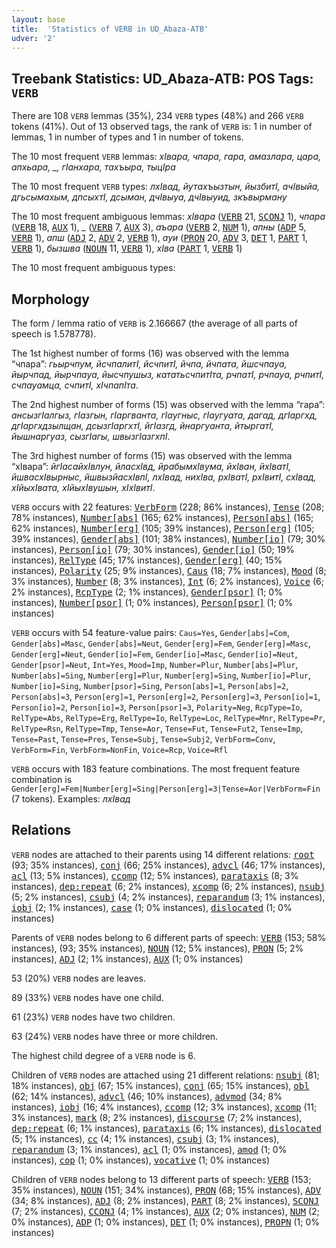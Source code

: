 ```yaml
---
layout: base
title:  'Statistics of VERB in UD_Abaza-ATB'
udver: '2'
---
```


## Treebank Statistics: UD_Abaza-ATB: POS Tags: `VERB`

There are 108 `VERB` lemmas (35%), 234 `VERB` types (48%) and 266 `VERB` tokens (41%).
Out of 13 observed tags, the rank of `VERB` is: 1 in number of lemmas, 1 in number of types and 1 in number of tokens.

The 10 most frequent `VERB` lemmas: <em>хIвара, чпара, гара, амазлара, цара, апхьара, _, гIанхара, тахъыра, тыцIра</em>

The 10 most frequent `VERB` types:  <em>лхIвад, йутахъызтын, йызбитI, ачIвыйа, дгьсымахым, дпсыхтI, дсыман, дчIвыуа, дчIвыуид, зкъвырману</em>

The 10 most frequent ambiguous lemmas: <em>хIвара</em> (<tt><a href="abq_atb-pos-VERB.html">VERB</a></tt> 21, <tt><a href="abq_atb-pos-SCONJ.html">SCONJ</a></tt> 1), <em>чпара</em> (<tt><a href="abq_atb-pos-VERB.html">VERB</a></tt> 18, <tt><a href="abq_atb-pos-AUX.html">AUX</a></tt> 1), <em>_</em> (<tt><a href="abq_atb-pos-VERB.html">VERB</a></tt> 7, <tt><a href="abq_atb-pos-AUX.html">AUX</a></tt> 3), <em>аъара</em> (<tt><a href="abq_atb-pos-VERB.html">VERB</a></tt> 2, <tt><a href="abq_atb-pos-NUM.html">NUM</a></tt> 1), <em>апны</em> (<tt><a href="abq_atb-pos-ADP.html">ADP</a></tt> 5, <tt><a href="abq_atb-pos-VERB.html">VERB</a></tt> 1), <em>апш</em> (<tt><a href="abq_atb-pos-ADJ.html">ADJ</a></tt> 2, <tt><a href="abq_atb-pos-ADV.html">ADV</a></tt> 2, <tt><a href="abq_atb-pos-VERB.html">VERB</a></tt> 1), <em>ауи</em> (<tt><a href="abq_atb-pos-PRON.html">PRON</a></tt> 20, <tt><a href="abq_atb-pos-ADV.html">ADV</a></tt> 3, <tt><a href="abq_atb-pos-DET.html">DET</a></tt> 1, <tt><a href="abq_atb-pos-PART.html">PART</a></tt> 1, <tt><a href="abq_atb-pos-VERB.html">VERB</a></tt> 1), <em>бызшва</em> (<tt><a href="abq_atb-pos-NOUN.html">NOUN</a></tt> 11, <tt><a href="abq_atb-pos-VERB.html">VERB</a></tt> 1), <em>хIва</em> (<tt><a href="abq_atb-pos-PART.html">PART</a></tt> 1, <tt><a href="abq_atb-pos-VERB.html">VERB</a></tt> 1)

The 10 most frequent ambiguous types:  



## Morphology

The form / lemma ratio of `VERB` is 2.166667 (the average of all parts of speech is 1.578778).

The 1st highest number of forms (16) was observed with the lemma “чпара”: <em>гьырчпум, йсчпалитI, йсчпитI, йчпа, йчпата, йшсчпауа, йырчпад, йырчпауа, йысчпушыз, кататьсчпитIта, рчпатI, рчпауа, рчпитI, счпауамца, счпитI, хIчпапIта</em>.

The 2nd highest number of forms (15) was observed with the lemma “гара”: <em>ансызгIалгыз, гIазгын, гIаргванта, гIаугныс, гIаугуата, дагад, дгIаргхд, дгIаргхдзылщан, дсызгIаргхтI, йгIазгд, йнаргуанта, йтыргатI, йышнаргуаз, сызгIагы, швызгIазгхпI</em>.

The 3rd highest number of forms (15) was observed with the lemma “хIвара”: <em>йгIасайхIвлун, йласхIвд, йрабымхIвума, йхIван, йхIватI, йшвасхIвырныс, йшвызйасхIвпI, лхIвад, нихIва, рхIватI, рхIвитI, схIвад, хIйыхIвата, хIйыхIвушын, хIхIвитI</em>.

`VERB` occurs with 22 features: <tt><a href="abq_atb-feat-VerbForm.html">VerbForm</a></tt> (228; 86% instances), <tt><a href="abq_atb-feat-Tense.html">Tense</a></tt> (208; 78% instances), <tt><a href="abq_atb-feat-Number-abs.html">Number[abs]</a></tt> (165; 62% instances), <tt><a href="abq_atb-feat-Person-abs.html">Person[abs]</a></tt> (165; 62% instances), <tt><a href="abq_atb-feat-Number-erg.html">Number[erg]</a></tt> (105; 39% instances), <tt><a href="abq_atb-feat-Person-erg.html">Person[erg]</a></tt> (105; 39% instances), <tt><a href="abq_atb-feat-Gender-abs.html">Gender[abs]</a></tt> (101; 38% instances), <tt><a href="abq_atb-feat-Number-io.html">Number[io]</a></tt> (79; 30% instances), <tt><a href="abq_atb-feat-Person-io.html">Person[io]</a></tt> (79; 30% instances), <tt><a href="abq_atb-feat-Gender-io.html">Gender[io]</a></tt> (50; 19% instances), <tt><a href="abq_atb-feat-RelType.html">RelType</a></tt> (45; 17% instances), <tt><a href="abq_atb-feat-Gender-erg.html">Gender[erg]</a></tt> (40; 15% instances), <tt><a href="abq_atb-feat-Polarity.html">Polarity</a></tt> (25; 9% instances), <tt><a href="abq_atb-feat-Caus.html">Caus</a></tt> (18; 7% instances), <tt><a href="abq_atb-feat-Mood.html">Mood</a></tt> (8; 3% instances), <tt><a href="abq_atb-feat-Number.html">Number</a></tt> (8; 3% instances), <tt><a href="abq_atb-feat-Int.html">Int</a></tt> (6; 2% instances), <tt><a href="abq_atb-feat-Voice.html">Voice</a></tt> (6; 2% instances), <tt><a href="abq_atb-feat-RcpType.html">RcpType</a></tt> (2; 1% instances), <tt><a href="abq_atb-feat-Gender-psor.html">Gender[psor]</a></tt> (1; 0% instances), <tt><a href="abq_atb-feat-Number-psor.html">Number[psor]</a></tt> (1; 0% instances), <tt><a href="abq_atb-feat-Person-psor.html">Person[psor]</a></tt> (1; 0% instances)

`VERB` occurs with 54 feature-value pairs: `Caus=Yes`, `Gender[abs]=Com`, `Gender[abs]=Masc`, `Gender[abs]=Neut`, `Gender[erg]=Fem`, `Gender[erg]=Masc`, `Gender[erg]=Neut`, `Gender[io]=Fem`, `Gender[io]=Masc`, `Gender[io]=Neut`, `Gender[psor]=Neut`, `Int=Yes`, `Mood=Imp`, `Number=Plur`, `Number[abs]=Plur`, `Number[abs]=Sing`, `Number[erg]=Plur`, `Number[erg]=Sing`, `Number[io]=Plur`, `Number[io]=Sing`, `Number[psor]=Sing`, `Person[abs]=1`, `Person[abs]=2`, `Person[abs]=3`, `Person[erg]=1`, `Person[erg]=2`, `Person[erg]=3`, `Person[io]=1`, `Person[io]=2`, `Person[io]=3`, `Person[psor]=3`, `Polarity=Neg`, `RcpType=Io`, `RelType=Abs`, `RelType=Erg`, `RelType=Io`, `RelType=Loc`, `RelType=Mnr`, `RelType=Pr`, `RelType=Rsn`, `RelType=Tmp`, `Tense=Aor`, `Tense=Fut`, `Tense=Fut2`, `Tense=Imp`, `Tense=Past`, `Tense=Pres`, `Tense=Subj`, `Tense=Subj2`, `VerbForm=Conv`, `VerbForm=Fin`, `VerbForm=NonFin`, `Voice=Rcp`, `Voice=Rfl`

`VERB` occurs with 183 feature combinations.
The most frequent feature combination is `Gender[erg]=Fem|Number[erg]=Sing|Person[erg]=3|Tense=Aor|VerbForm=Fin` (7 tokens).
Examples: <em>лхIвад</em>


## Relations

`VERB` nodes are attached to their parents using 14 different relations: <tt><a href="abq_atb-dep-root.html">root</a></tt> (93; 35% instances), <tt><a href="abq_atb-dep-conj.html">conj</a></tt> (66; 25% instances), <tt><a href="abq_atb-dep-advcl.html">advcl</a></tt> (46; 17% instances), <tt><a href="abq_atb-dep-acl.html">acl</a></tt> (13; 5% instances), <tt><a href="abq_atb-dep-ccomp.html">ccomp</a></tt> (12; 5% instances), <tt><a href="abq_atb-dep-parataxis.html">parataxis</a></tt> (8; 3% instances), <tt><a href="abq_atb-dep-dep-repeat.html">dep:repeat</a></tt> (6; 2% instances), <tt><a href="abq_atb-dep-xcomp.html">xcomp</a></tt> (6; 2% instances), <tt><a href="abq_atb-dep-nsubj.html">nsubj</a></tt> (5; 2% instances), <tt><a href="abq_atb-dep-csubj.html">csubj</a></tt> (4; 2% instances), <tt><a href="abq_atb-dep-reparandum.html">reparandum</a></tt> (3; 1% instances), <tt><a href="abq_atb-dep-iobj.html">iobj</a></tt> (2; 1% instances), <tt><a href="abq_atb-dep-case.html">case</a></tt> (1; 0% instances), <tt><a href="abq_atb-dep-dislocated.html">dislocated</a></tt> (1; 0% instances)

Parents of `VERB` nodes belong to 6 different parts of speech: <tt><a href="abq_atb-pos-VERB.html">VERB</a></tt> (153; 58% instances),  (93; 35% instances), <tt><a href="abq_atb-pos-NOUN.html">NOUN</a></tt> (12; 5% instances), <tt><a href="abq_atb-pos-PRON.html">PRON</a></tt> (5; 2% instances), <tt><a href="abq_atb-pos-ADJ.html">ADJ</a></tt> (2; 1% instances), <tt><a href="abq_atb-pos-AUX.html">AUX</a></tt> (1; 0% instances)

53 (20%) `VERB` nodes are leaves.

89 (33%) `VERB` nodes have one child.

61 (23%) `VERB` nodes have two children.

63 (24%) `VERB` nodes have three or more children.

The highest child degree of a `VERB` node is 6.

Children of `VERB` nodes are attached using 21 different relations: <tt><a href="abq_atb-dep-nsubj.html">nsubj</a></tt> (81; 18% instances), <tt><a href="abq_atb-dep-obj.html">obj</a></tt> (67; 15% instances), <tt><a href="abq_atb-dep-conj.html">conj</a></tt> (65; 15% instances), <tt><a href="abq_atb-dep-obl.html">obl</a></tt> (62; 14% instances), <tt><a href="abq_atb-dep-advcl.html">advcl</a></tt> (46; 10% instances), <tt><a href="abq_atb-dep-advmod.html">advmod</a></tt> (34; 8% instances), <tt><a href="abq_atb-dep-iobj.html">iobj</a></tt> (16; 4% instances), <tt><a href="abq_atb-dep-ccomp.html">ccomp</a></tt> (12; 3% instances), <tt><a href="abq_atb-dep-xcomp.html">xcomp</a></tt> (11; 3% instances), <tt><a href="abq_atb-dep-mark.html">mark</a></tt> (8; 2% instances), <tt><a href="abq_atb-dep-discourse.html">discourse</a></tt> (7; 2% instances), <tt><a href="abq_atb-dep-dep-repeat.html">dep:repeat</a></tt> (6; 1% instances), <tt><a href="abq_atb-dep-parataxis.html">parataxis</a></tt> (6; 1% instances), <tt><a href="abq_atb-dep-dislocated.html">dislocated</a></tt> (5; 1% instances), <tt><a href="abq_atb-dep-cc.html">cc</a></tt> (4; 1% instances), <tt><a href="abq_atb-dep-csubj.html">csubj</a></tt> (3; 1% instances), <tt><a href="abq_atb-dep-reparandum.html">reparandum</a></tt> (3; 1% instances), <tt><a href="abq_atb-dep-acl.html">acl</a></tt> (1; 0% instances), <tt><a href="abq_atb-dep-amod.html">amod</a></tt> (1; 0% instances), <tt><a href="abq_atb-dep-cop.html">cop</a></tt> (1; 0% instances), <tt><a href="abq_atb-dep-vocative.html">vocative</a></tt> (1; 0% instances)

Children of `VERB` nodes belong to 13 different parts of speech: <tt><a href="abq_atb-pos-VERB.html">VERB</a></tt> (153; 35% instances), <tt><a href="abq_atb-pos-NOUN.html">NOUN</a></tt> (151; 34% instances), <tt><a href="abq_atb-pos-PRON.html">PRON</a></tt> (68; 15% instances), <tt><a href="abq_atb-pos-ADV.html">ADV</a></tt> (34; 8% instances), <tt><a href="abq_atb-pos-ADJ.html">ADJ</a></tt> (8; 2% instances), <tt><a href="abq_atb-pos-PART.html">PART</a></tt> (8; 2% instances), <tt><a href="abq_atb-pos-SCONJ.html">SCONJ</a></tt> (7; 2% instances), <tt><a href="abq_atb-pos-CCONJ.html">CCONJ</a></tt> (4; 1% instances), <tt><a href="abq_atb-pos-AUX.html">AUX</a></tt> (2; 0% instances), <tt><a href="abq_atb-pos-NUM.html">NUM</a></tt> (2; 0% instances), <tt><a href="abq_atb-pos-ADP.html">ADP</a></tt> (1; 0% instances), <tt><a href="abq_atb-pos-DET.html">DET</a></tt> (1; 0% instances), <tt><a href="abq_atb-pos-PROPN.html">PROPN</a></tt> (1; 0% instances)


